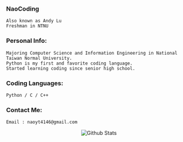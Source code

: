 <h3 align="left">NaoCoding</h3>

```
Also known as Andy Lu
Freshman in NTNU
```

<h3 align="left">Personal Info:</h3>

```
Majoring Computer Science and Information Engineering in National Taiwan Normal University.
Python is my first and favorite coding language.
Started learning coding since senior high school.
```


<h3 align="left">Coding Languages:</h3>

```
Python / C / C++
```


<h3 align="left">Contact Me:</h3>

```
Email : naoyt4146@gmail.com
```

<p align="center">
        <img src="https://raw.githubusercontent.com/mayhemantt/mayhemantt/Update/svg/Bottom.svg" alt="Github Stats" />
</p>

